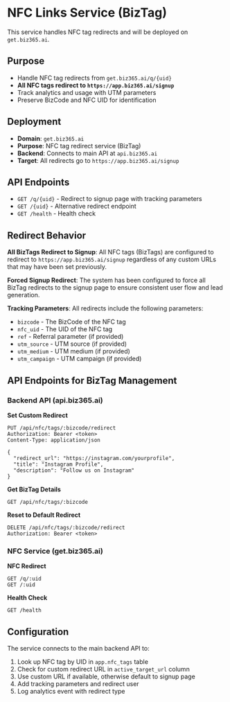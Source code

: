 # NFC Links Service (BizTag)

This service handles NFC tag redirects and will be deployed on `get.biz365.ai`.

## Purpose

- Handle NFC tag redirects from `get.biz365.ai/q/{uid}`
- **All NFC tags redirect to `https://app.biz365.ai/signup`**
- Track analytics and usage with UTM parameters
- Preserve BizCode and NFC UID for identification

## Deployment

- **Domain**: `get.biz365.ai`
- **Purpose**: NFC tag redirect service (BizTag)
- **Backend**: Connects to main API at `api.biz365.ai`
- **Target**: All redirects go to `https://app.biz365.ai/signup`

## API Endpoints

- `GET /q/{uid}` - Redirect to signup page with tracking parameters
- `GET /{uid}` - Alternative redirect endpoint
- `GET /health` - Health check

## Redirect Behavior

**All BizTags Redirect to Signup**: All NFC tags (BizTags) are configured to redirect to `https://app.biz365.ai/signup` regardless of any custom URLs that may have been set previously.

**Forced Signup Redirect**: The system has been configured to force all BizTag redirects to the signup page to ensure consistent user flow and lead generation.

**Tracking Parameters**: All redirects include the following parameters:
- `bizcode` - The BizCode of the NFC tag
- `nfc_uid` - The UID of the NFC tag
- `ref` - Referral parameter (if provided)
- `utm_source` - UTM source (if provided)
- `utm_medium` - UTM medium (if provided)
- `utm_campaign` - UTM campaign (if provided)

## API Endpoints for BizTag Management

### Backend API (api.biz365.ai)

**Set Custom Redirect**
```
PUT /api/nfc/tags/:bizcode/redirect
Authorization: Bearer <token>
Content-Type: application/json

{
  "redirect_url": "https://instagram.com/yourprofile",
  "title": "Instagram Profile",
  "description": "Follow us on Instagram"
}
```

**Get BizTag Details**
```
GET /api/nfc/tags/:bizcode
```

**Reset to Default Redirect**
```
DELETE /api/nfc/tags/:bizcode/redirect
Authorization: Bearer <token>
```

### NFC Service (get.biz365.ai)

**NFC Redirect**
```
GET /q/:uid
GET /:uid
```

**Health Check**
```
GET /health
```

## Configuration

The service connects to the main backend API to:
1. Look up NFC tag by UID in `app.nfc_tags` table
2. Check for custom redirect URL in `active_target_url` column
3. Use custom URL if available, otherwise default to signup page
4. Add tracking parameters and redirect user
5. Log analytics event with redirect type
